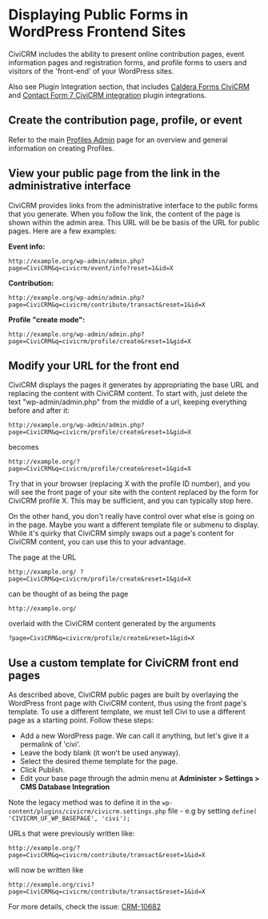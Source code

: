 # Displaying Public Forms in WordPress Frontend Sites

CiviCRM includes the ability to present online contribution pages, event information pages and registration forms, and profile forms to users and visitors of the 'front-end' of your WordPress sites.

Also see Plugin Integration section, that includes [Caldera Forms CiviCRM](https://github.com/mecachisenros/caldera-forms-civicrm) and [Contact Form 7 CiviCRM integration](https://wordpress.org/plugins/contact-form-7-civicrm-integration/) plugin integrations. 

## Create the contribution page, profile, or event

Refer to the main [Profiles Admin](https://docs.civicrm.org/user/en/latest/organising-your-data/profiles/) page for an overview and general information on creating Profiles.

## View your public page from the link in the administrative interface

CiviCRM provides links from the administrative interface to the public forms that you generate. When you follow the link, the content of the page is shown within the admin area. This URL will be be basis of the URL for public pages. Here are a few examples:

**Event info:**

`http://example.org/wp-admin/admin.php?page=CiviCRM&q=civicrm/event/info?reset=1&id=X`

**Contribution:**

`http://example.org/wp-admin/admin.php?page=CiviCRM&q=civicrm/contribute/transact&reset=1&id=X`

**Profile "create mode":**

`http://example.org/wp-admin/admin.php?page=CiviCRM&q=civicrm/profile/create&reset=1&gid=X`

## Modify your URL for the front end

CiviCRM displays the pages it generates by appropriating the base URL and replacing the content with CiviCRM content. To start with, just delete the text "wp-admin/admin.php" from the middle of a url, keeping everything before and after it:

`http://example.org/wp-admin/admin.php?page=CiviCRM&q=civicrm/profile/create&reset=1&gid=X`

becomes

`http://example.org/?page=CiviCRM&q=civicrm/profile/create&reset=1&gid=X`

Try that in your browser (replacing X with the profile ID number), and you will see the front page of your site with the content replaced by the form for CiviCRM profile X. This may be sufficient, and you can typically stop here.

On the other hand, you don't really have control over what else is going on in the page. Maybe you want a different template file or submenu to display. While it's quirky that CiviCRM simply swaps out a page's content for CiviCRM content, you can use this to your advantage.

The page at the URL

`http://example.org/ ?page=CiviCRM&q=civicrm/profile/create&reset=1&gid=X`

can be thought of as being the page

`http://example.org/`

overlaid with the CiviCRM content generated by the arguments

`?page=CiviCRM&q=civicrm/profile/create&reset=1&gid=X`

## Use a custom template for CiviCRM front end pages

As described above, CiviCRM public pages are built by overlaying the WordPress front page with CiviCRM content, thus using the front page's template. To use a different template, we must tell Civi to use a different page as a starting point. Follow these steps:

* Add a new WordPress page. We can call it anything, but let's give it a permalink of 'civi'.
* Leave the body blank (it won't be used anyway).
* Select the desired theme template for the page.
* Click Publish.
* Edit your base page through the admin menu at **Administer > Settings > CMS Database Integration**

Note the legacy method was to define it in the `wp-content/plugins/civicrm/civicrm.settings.php` file - e.g by setting `define( 'CIVICRM_UF_WP_BASEPAGE', 'civi');`

URLs that were previously written like:

```
http://example.org/?page=CiviCRM&q=civicrm/contribute/transact&reset=1&id=X
```

will now be written like

```
http://example.org/civi?page=CiviCRM&q=civicrm/contribute/transact&reset=1&id=X
```

For more details, check the issue: [CRM-10682](http://issues.civicrm.org/jira/browse/CRM-10682)
